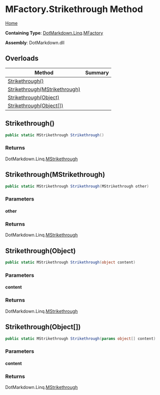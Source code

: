 <a name="_top"></a>

# MFactory\.Strikethrough Method

[Home](../../../../README.md#_top)

**Containing Type**: [DotMarkdown.Linq](../../README.md#_top)\.[MFactory](../README.md#_top)

**Assembly**: DotMarkdown\.dll

## Overloads

| Method | Summary |
| ------ | ------- |
| [Strikethrough()](#DotMarkdown_Linq_MFactory_Strikethrough) | |
| [Strikethrough(MStrikethrough)](#DotMarkdown_Linq_MFactory_Strikethrough_DotMarkdown_Linq_MStrikethrough_) | |
| [Strikethrough(Object)](#DotMarkdown_Linq_MFactory_Strikethrough_System_Object_) | |
| [Strikethrough(Object\[\])](#DotMarkdown_Linq_MFactory_Strikethrough_System_Object___) | |

## Strikethrough\(\) <a name="DotMarkdown_Linq_MFactory_Strikethrough"></a>

```csharp
public static MStrikethrough Strikethrough()
```

### Returns

DotMarkdown\.Linq\.[MStrikethrough](../../MStrikethrough/README.md#_top)

## Strikethrough\(MStrikethrough\) <a name="DotMarkdown_Linq_MFactory_Strikethrough_DotMarkdown_Linq_MStrikethrough_"></a>

```csharp
public static MStrikethrough Strikethrough(MStrikethrough other)
```

### Parameters

#### other

### Returns

DotMarkdown\.Linq\.[MStrikethrough](../../MStrikethrough/README.md#_top)

## Strikethrough\(Object\) <a name="DotMarkdown_Linq_MFactory_Strikethrough_System_Object_"></a>

```csharp
public static MStrikethrough Strikethrough(object content)
```

### Parameters

#### content

### Returns

DotMarkdown\.Linq\.[MStrikethrough](../../MStrikethrough/README.md#_top)

## Strikethrough\(Object\[\]\) <a name="DotMarkdown_Linq_MFactory_Strikethrough_System_Object___"></a>

```csharp
public static MStrikethrough Strikethrough(params object[] content)
```

### Parameters

#### content

### Returns

DotMarkdown\.Linq\.[MStrikethrough](../../MStrikethrough/README.md#_top)

